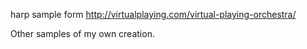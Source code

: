 harp sample form http://virtualplaying.com/virtual-playing-orchestra/

Other samples of my own creation.
